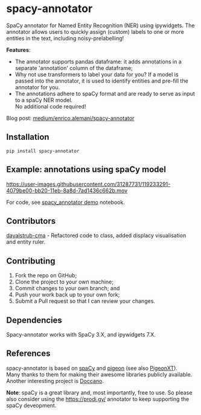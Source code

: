 # spacy-annotator

SpaCy annotator for Named Entity Recognition (NER) using ipywidgets.
The annotator allows users to quickly assign (custom) labels to one or more entities in the text, including noisy-prelabelling!   

**Features**:

* The annotator supports pandas dataframe: it adds annotations in a separate 'annotation' column of the dataframe;
* Why not use transformers to label your data for you? 
If a model is passed into the annotator, it is used to identify entities and pre-fill the annotator for you.
* The annotations adhere to spaCy format and are ready to serve as input to a spaCy NER model.   
No additional code required!

Blog post: [medium/enrico.alemani/spacy-annotator](https://medium.com/@enrico.alemani/how-to-create-training-data-for-spacy-ner-models-using-ipywidgets-c4aa71bf61a2)

## Installation
```
pip install spacy-annotator
```

## Example: annotations using spaCy model 

https://user-images.githubusercontent.com/31287731/119233291-4079be00-bb20-11eb-8a8d-7ad1436c662b.mov



For code, see [spacy_annotator demo](demo/spacy_annotator_demo.ipynb) notebook.

## Contributors
[dayalstrub-cma](https://github.com/dayalstrub-cma) - Refactored code to class, added displacy visualisation and entity ruler.

## Contributing

1. Fork the repo on GitHub;
2. Clone the project to your own machine;
3. Commit changes to your own branch; and
4. Push your work back up to your own fork;
5. Submit a Pull request so that I can review your changes.

## Dependencies

Spacy-annotator works with SpaCy 3.X, and ipywidgets 7.X.

## References

spacy-annotator is based on [spaCy](https://spacy.io/) and [pigeon](https://github.com/agermanidis/pigeon) (see also [PigeonXT](https://github.com/dennisbakhuis/pigeonXT)).   
Many thanks to them for making their awesome libraries publicly available. Another interesting project is [Doccano](https://github.com/doccano/doccano).

**Note**:
spaCy is a great library and, most importantly, free to use. So please also consider using the https://prodi.gy/ annotator to keep supporting the spaCy deveopment.
